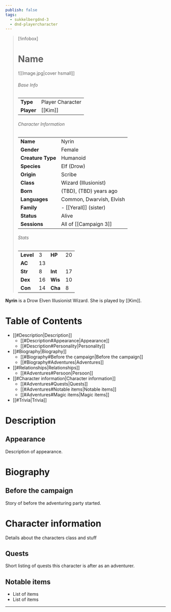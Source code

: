 ```yaml
---
publish: false
tags:
  - sukkelbergdnd-3
  - dnd-playercharacter
---
```

> [!infobox]  
> # Name
> ![[Image.jpg|cover hsmall]]  
> ###### Base Info
> | | |  
> |---|---|  
> | **Type** | Player Character |
> | **Player** | [[Kim]] |
> ###### Character Information  
> | | |  
> |---|---|  
> | **Name** | Nyrin |
> | **Gender** | Female | 
> | **Creature Type** | Humanoid |
> | **Species** | Elf (Drow) |  
> | **Origin** | Scribe |
> | **Class** | Wizard (Illusionist) |  
> | **Born** | (TBD), (TBD) years ago|  
> | **Languages** | Common, Dwarvish, Elvish |  
> | **Family** | - [[Yerall]] (sister) |
> | **Status** | Alive |
> | **Sessions** | All of [[Campaign 3]] |
> ###### Stats
> | | | | |
> |---|---|---|---|
> | **Level** | 3 | **HP** | 20 |
> | **AC** | 13 | | |
> | **Str** | 8 | **Int** | 17 |
> | **Dex** | 16 | **Wis** | 10 |
> | **Con** | 14 | **Cha** | 8 |

**Nyrin** is a Drow Elven Illusionist Wizard. She is played by [[Kim]]. 
# Table of Contents
- [[#Description|Description]]
	- [[#Description#Appearance|Appearance]]
	- [[#Description#Personality|Personality]]
- [[#Biography|Biography]]
	- [[#Biography#Before the campaign|Before the campaign]]
	- [[#Biography#Adventures|Adventures]]
- [[#Relationships|Relationships]]
	- [[#Adventures#Persoon|Persoon]]
- [[#Character information|Character information]]
	- [[#Adventures#Quests|Quests]]
	- [[#Adventures#Notable items|Notable items]]
	- [[#Adventures#Magic items|Magic items]]
- [[#Trivia|Trivia]]
# Description
## Appearance
Description of appearance.
# Biography
## Before the campaign
Story of before the adventuring party started.
# Character information
Details about the characters class and stuff
## Quests
Short listing of quests this character is after as an adventurer.
## Notable items
- List of items
- List of items
***
